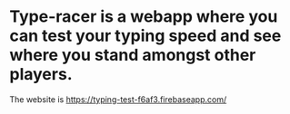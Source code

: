 # Type-racer is a webapp where you can test your typing speed and see where you stand amongst other players.
The website is https://typing-test-f6af3.firebaseapp.com/
